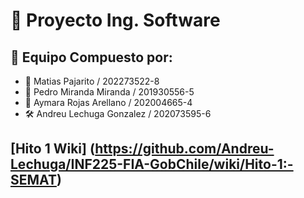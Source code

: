 # 📜 Proyecto Ing. Software

## 👥 Equipo Compuesto por:
- 🔎 Matias Pajarito / 202273522-8
- 🚀 Pedro Miranda Miranda / 201930556-5
- 🤝 Aymara Rojas Arellano / 202004665-4
- 🛠 Andreu Lechuga Gonzalez / 202073595-6


## [Hito 1 Wiki] (https://github.com/Andreu-Lechuga/INF225-FIA-GobChile/wiki/Hito-1:-SEMAT)
